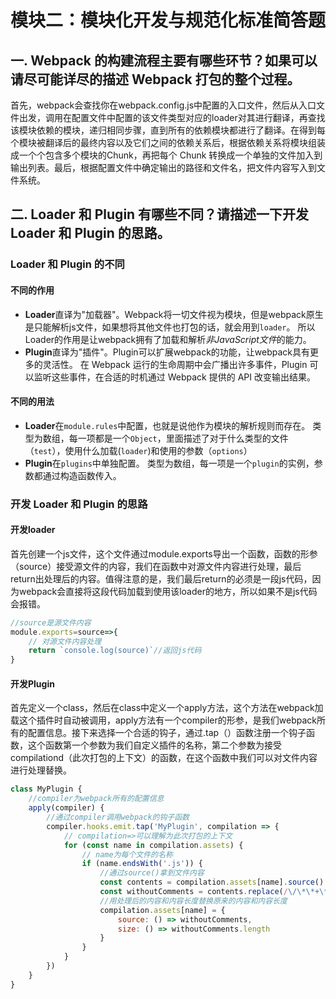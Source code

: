 # 模块二：模块化开发与规范化标准简答题

## 一. Webpack 的构建流程主要有哪些环节？如果可以请尽可能详尽的描述 Webpack 打包的整个过程。

​	首先，webpack会查找你在webpack.config.js中配置的入口文件，然后从入口文件出发，调用在配置文件中配置的该文件类型对应的loader对其进行翻译，再查找该模块依赖的模块，递归相同步骤，直到所有的依赖模块都进行了翻译。在得到每个模块被翻译后的最终内容以及它们之间的依赖关系后，根据依赖关系将模块组装成一个个包含多个模块的Chunk，再把每个 Chunk 转换成一个单独的文件加入到输出列表。最后，根据配置文件中确定输出的路径和文件名，把文件内容写入到文件系统。

## 二. Loader 和 Plugin 有哪些不同？请描述一下开发 Loader 和 Plugin 的思路。

### Loader 和 Plugin 的不同

#### 不同的作用

- **Loader**直译为"加载器"。Webpack将一切文件视为模块，但是webpack原生是只能解析js文件，如果想将其他文件也打包的话，就会用到`loader`。 所以Loader的作用是让webpack拥有了加载和解析*非JavaScript文件*的能力。
- **Plugin**直译为"插件"。Plugin可以扩展webpack的功能，让webpack具有更多的灵活性。 在 Webpack 运行的生命周期中会广播出许多事件，Plugin 可以监听这些事件，在合适的时机通过 Webpack 提供的 API 改变输出结果。

#### 不同的用法

- **Loader**在`module.rules`中配置，也就是说他作为模块的解析规则而存在。 类型为数组，每一项都是一个`Object`，里面描述了对于什么类型的文件（`test`），使用什么加载(`loader`)和使用的参数（`options`）
- **Plugin**在`plugins`中单独配置。 类型为数组，每一项是一个`plugin`的实例，参数都通过构造函数传入。

### 开发 Loader 和 Plugin 的思路

#### 	开发loader

​	首先创建一个js文件，这个文件通过module.exports导出一个函数，函数的形参（source）接受源文件的内容，我们在函数中对源文件内容进行处理，最后return出处理后的内容。值得注意的是，我们最后return的必须是一段js代码，因为webpack会直接将这段代码加载到使用该loader的地方，所以如果不是js代码会报错。

```js
//source是源文件内容
module.exports=source=>{
    // 对源文件内容处理
    return `console.log(source)`//返回js代码
}
```



#### 	开发Plugin

​	首先定义一个class，然后在class中定义一个apply方法，这个方法在webpack加载这个插件时自动被调用，apply方法有一个compiler的形参，是我们webpack所有的配置信息。接下来选择一个合适的钩子，通过.tap（）函数注册一个钩子函数，这个函数第一个参数为我们自定义插件的名称，第二个参数为接受compilationd（此次打包的上下文）的函数，在这个函数中我们可以对文件内容进行处理替换。

```js
class MyPlugin {
    //compiler为webpack所有的配置信息
    apply(compiler) {
        //通过compiler调用webpack的钩子函数
        compiler.hooks.emit.tap('MyPlugin', compilation => {
            // compilation=>可以理解为此次打包的上下文
            for (const name in compilation.assets) {
                // name为每个文件的名称
                if (name.endsWith('.js')) {
                    //通过source()拿到文件内容
                    const contents = compilation.assets[name].source()
                    const withoutComments = contents.replace(/\/\*\*+\*\//g, '')
                    //用处理后的内容和内容长度替换原来的内容和内容长度
                    compilation.assets[name] = {
                        source: () => withoutComments,
                        size: () => withoutComments.length
                    }
                }
            }
        })
    }
}
```

